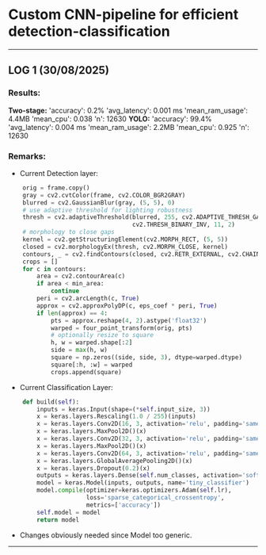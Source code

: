 # Custom CNN-pipeline for efficient detection-classification

---

## LOG 1 (30/08/2025)

### Results:
**Two-stage:**
'accuracy': 0.2%
'avg_latency': 0.001 ms
'mean_ram_usage': 4.4MB
'mean_cpu': 0.038 
'n': 12630
**YOLO:**
'accuracy': 99.4%
'avg_latency': 0.004 ms
'mean_ram_usage': 2.2MB
'mean_cpu': 0.925
'n': 12630

### Remarks:
- Current Detection layer:
```python
    orig = frame.copy()
    gray = cv2.cvtColor(frame, cv2.COLOR_BGR2GRAY)
    blurred = cv2.GaussianBlur(gray, (5, 5), 0)
    # use adaptive threshold for lighting robustness
    thresh = cv2.adaptiveThreshold(blurred, 255, cv2.ADAPTIVE_THRESH_GAUSSIAN_C,
                                   cv2.THRESH_BINARY_INV, 11, 2)
    # morphology to close gaps
    kernel = cv2.getStructuringElement(cv2.MORPH_RECT, (5, 5))
    closed = cv2.morphologyEx(thresh, cv2.MORPH_CLOSE, kernel)
    contours, _ = cv2.findContours(closed, cv2.RETR_EXTERNAL, cv2.CHAIN_APPROX_SIMPLE)
    crops = []
    for c in contours:
        area = cv2.contourArea(c)
        if area < min_area:
            continue
        peri = cv2.arcLength(c, True)
        approx = cv2.approxPolyDP(c, eps_coef * peri, True)
        if len(approx) == 4:
            pts = approx.reshape(4, 2).astype('float32')
            warped = four_point_transform(orig, pts)
            # optionally resize to square
            h, w = warped.shape[:2]
            side = max(h, w)
            square = np.zeros((side, side, 3), dtype=warped.dtype)
            square[:h, :w] = warped
            crops.append(square)
```
- Current Classification Layer:
```python
    def build(self):
        inputs = keras.Input(shape=(*self.input_size, 3))
        x = keras.layers.Rescaling(1.0 / 255)(inputs)
        x = keras.layers.Conv2D(16, 3, activation='relu', padding='same')(x)
        x = keras.layers.MaxPool2D()(x)
        x = keras.layers.Conv2D(32, 3, activation='relu', padding='same')(x)
        x = keras.layers.MaxPool2D()(x)
        x = keras.layers.Conv2D(64, 3, activation='relu', padding='same')(x)
        x = keras.layers.GlobalAveragePooling2D()(x)
        x = keras.layers.Dropout(0.2)(x)
        outputs = keras.layers.Dense(self.num_classes, activation='softmax')(x)
        model = keras.Model(inputs, outputs, name='tiny_classifier')
        model.compile(optimizer=keras.optimizers.Adam(self.lr),
                      loss='sparse_categorical_crossentropy',
                      metrics=['accuracy'])
        self.model = model
        return model
```
- Changes obviously needed since Model too generic.

---
